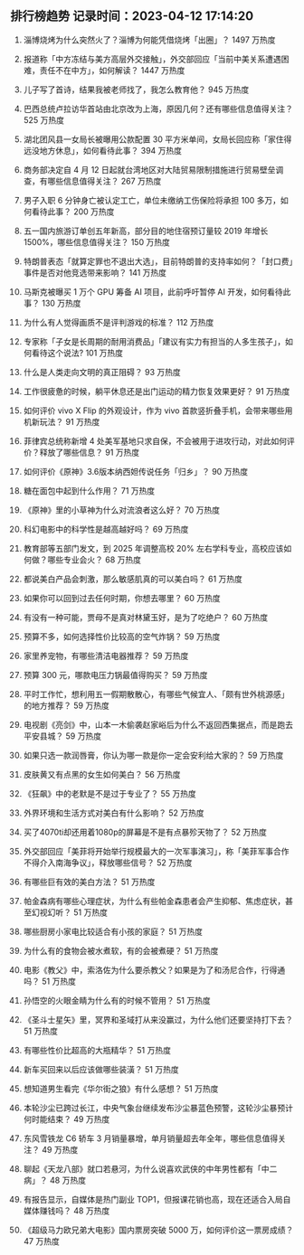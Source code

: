 
## 排行榜趋势 记录时间：2023-04-12 17:14:20
  
  1. 淄博烧烤为什么突然火了？淄博为何能凭借烧烤「出圈」？ 1497 万热度
    
  2. 报道称「中方冻结与美方高层外交接触」，外交部回应「当前中美关系遭遇困难，责任不在中方」，如何解读？ 1447 万热度
    
  3. 儿子写了首诗，结果我被老师找了，我怎么教育他？ 945 万热度
    
  4. 巴西总统卢拉访华首站由北京改为上海，原因几何？还有哪些信息值得关注？ 525 万热度
    
  5. 湖北团风县一女局长被曝用公款配置 30 平方米单间，女局长回应称「家住得远没地方休息」，如何看待此事？ 394 万热度
    
  6. 商务部决定自 4 月 12 日起就台湾地区对大陆贸易限制措施进行贸易壁垒调查，有哪些信息值得关注？ 267 万热度
    
  7. 男子入职 6 分钟身亡被认定工亡，单位未缴纳工伤保险将承担 100 多万，如何看待此事？ 200 万热度
    
  8. 五一国内旅游订单创五年新高，部分目的地住宿预订量较 2019 年增长1500%，哪些信息值得关注？ 150 万热度
    
  9. 特朗普表态「就算定罪也不退出大选」，目前特朗普的支持率如何？「封口费」事件是否对他竞选带来影响？ 141 万热度
    
  10. 马斯克被曝买 1 万个 GPU 筹备 AI 项目，此前呼吁暂停 AI 开发，如何看待此事？ 130 万热度
    
  11. 为什么有人觉得画质不是评判游戏的标准？ 112 万热度
    
  12. 专家称「子女是长周期的耐用消费品」「建议有实力有担当的人多生孩子」，如何看待这个说法? 101 万热度
    
  13. 什么是人类走向文明的真正阻碍？ 93 万热度
    
  14. 工作很疲惫的时候，躺平休息还是出门运动的精力恢复效果更好？ 91 万热度
    
  15. 如何评价 vivo X Flip 的外观设计，作为 vivo 首款竖折叠手机，会带来哪些用机新玩法？ 91 万热度
    
  16. 菲律宾总统称新增 4 处美军基地只求自保，不会被用于进攻行动，对此如何评价？释放了哪些信息？ 91 万热度
    
  17. 如何评价《原神》3.6版本纳西妲传说任务「归乡」？ 90 万热度
    
  18. 糖在面包中起到什么作用？ 71 万热度
    
  19. 《原神》里的小草神为什么对流浪者这么好？ 70 万热度
    
  20. 科幻电影中的科学性是越高越好吗？ 69 万热度
    
  21. 教育部等五部门发文，到 2025 年调整高校 20% 左右学科专业，高校应该如何做？哪些专业会火？ 68 万热度
    
  22. 都说美白产品会刺激，那么敏感肌真的可以美白吗？ 61 万热度
    
  23. 如果你可以回到过去任何时期，你想去哪里？ 60 万热度
    
  24. 有没有一种可能，贾母不是真对林黛玉好，是为了吃绝户？ 60 万热度
    
  25. 预算不多，如何选择性价比较高的空气炸锅？ 59 万热度
    
  26. 家里养宠物，有哪些清洁电器推荐？ 59 万热度
    
  27. 预算 300 元，哪款电压力锅最值得购买？ 59 万热度
    
  28. 平时工作忙，想利用五一假期散散心，有哪些气候宜人、「颇有世外桃源感」的地方推荐？ 59 万热度
    
  29. 电视剧《亮剑》中，山本一木偷袭赵家峪后为什么不返回西集据点，而是跑去平安县城？ 59 万热度
    
  30. 如果只选一款润唇膏，你认为哪一款是你一定会安利给大家的？ 59 万热度
    
  31. 皮肤黄又有点黑的女生如何美白？ 56 万热度
    
  32. 《狂飙》中的老默是不是过于专业了？ 55 万热度
    
  33. 外界环境和生活方式对美白有什么影响？ 52 万热度
    
  34. 买了4070ti却还用着1080p的屏幕是不是有点暴殄天物了？ 52 万热度
    
  35. 外交部回应「美菲将开始举行规模最大的一次军事演习」，称「美菲军事合作不得介入南海争议」，释放哪些信号？ 52 万热度
    
  36. 有哪些巨有效的美白方法？ 51 万热度
    
  37. 帕金森病有哪些心理症状，为什么有些帕金森患者会产生抑郁、焦虑症状，甚至幻视幻听？ 51 万热度
    
  38. 哪些厨房小家电比较适合有小孩的家庭？ 51 万热度
    
  39. 为什么有的食物会被水煮软，有的会被煮硬？ 51 万热度
    
  40. 电影《教父》中，索洛佐为什么要杀教父？如果是为了和汤尼合作，行得通吗？ 51 万热度
    
  41. 孙悟空的火眼金睛为什么有的时候不管用？ 51 万热度
    
  42. 《圣斗士星矢》里，冥界和圣域打从来没赢过，为什么他们还要坚持打下去？ 51 万热度
    
  43. 有哪些性价比超高的大瓶精华？ 51 万热度
    
  44. 新车买回来以后应该做哪些装潢？ 51 万热度
    
  45. 想知道男生看完《华尔街之狼》有什么感想？ 51 万热度
    
  46. 本轮沙尘已跨过长江，中央气象台继续发布沙尘暴蓝色预警，这轮沙尘暴预计何时能结束？ 49 万热度
    
  47. 东风雪铁龙 C6 轿车 3 月销量暴增，单月销量超去年全年，哪些信息值得关注？ 49 万热度
    
  48. 聊起《天龙八部》就口若悬河，为什么说喜欢武侠的中年男性都有「中二病」？ 48 万热度
    
  49. 有报告显示，自媒体是热门副业 TOP1，但报课花销也高，现在还适合入局自媒体赚钱吗？ 48 万热度
    
  50. 《超级马力欧兄弟大电影》国内票房突破 5000 万，如何评价这一票房成绩？ 47 万热度
    